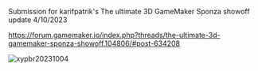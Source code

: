 Submission for karifpatrik's The ultimate 3D GameMaker Sponza showoff
update 4/10/2023

https://forum.gamemaker.io/index.php?threads/the-ultimate-3d-gamemaker-sponza-showoff.104806/#post-634208

![xypbr20231004](https://github.com/xygthop3/Sponza-PBR/assets/5284107/e3ff046b-8be5-44ea-894a-1ab58adcd300)
